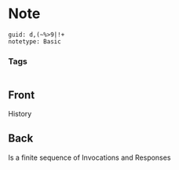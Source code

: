 # Note
```
guid: d,(~%>9|!+
notetype: Basic
```

### Tags
```
```

## Front
History

## Back
Is a finite sequence of Invocations and Responses
